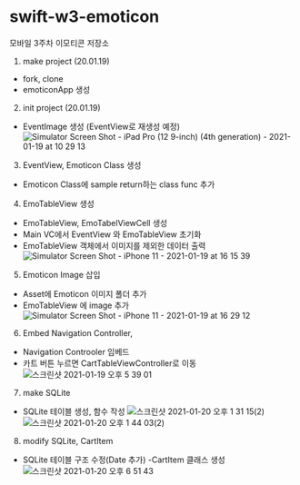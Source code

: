# swift-w3-emoticon
모바일 3주차 이모티콘 저장소


1. make project (20.01.19)
- fork, clone
- emoticonApp 생성


2. init project (20.01.19)
- EventImage 생성 (EventView로 재생성 예정)
![Simulator Screen Shot - iPad Pro (12 9-inch) (4th generation) - 2021-01-19 at 10 29 13](https://user-images.githubusercontent.com/28801805/104976720-37c58e00-5a41-11eb-854b-9fc936a661a4.png)


3. EventView, Emoticon Class 생성
- Emoticon Class에 sample return하는 class func 추가


4. EmoTableView 생성
- EmoTableView, EmoTabelViewCell 생성
- Main VC에서 EventView 와 EmoTableView 초기화
- EmoTableView 객체에서 이미지를 제외한 데이터 출력
![Simulator Screen Shot - iPhone 11 - 2021-01-19 at 16 15 39](https://user-images.githubusercontent.com/28801805/105000628-e4b7ff00-5a71-11eb-85f7-54047b9579f3.png)


5. Emoticon Image 삽입
- Asset에 Emoticon 이미지 폴더 추가
- EmoTableView 에 image 추가
![Simulator Screen Shot - iPhone 11 - 2021-01-19 at 16 29 12](https://user-images.githubusercontent.com/28801805/105001706-87bd4880-5a73-11eb-9100-96a22f63cc28.png)


6. Embed Navigation Controller,
- Navigation Controoler 임베드
- 카트 버튼 누르면 CartTableViewController로 이동
![스크린샷 2021-01-19 오후 5 39 01](https://user-images.githubusercontent.com/28801805/105008988-49c52200-5a7d-11eb-9052-ec55c097c6d8.png)

7. make SQLite
- SQLite 테이블 생성, 함수 작성
![스크린샷 2021-01-20 오후 1 31 15(2)](https://user-images.githubusercontent.com/28801805/105128937-6158e500-5b27-11eb-8a0d-65912c47c04e.png)
![스크린샷 2021-01-20 오후 1 44 03(2)](https://user-images.githubusercontent.com/28801805/105128942-6322a880-5b27-11eb-8340-91a368084d20.png)

8. modify SQLite, CartItem
- SQLite 테이블 구조 수정(Date 추가)
-CartItem 클래스 생성
![스크린샷 2021-01-20 오후 6 51 43](https://user-images.githubusercontent.com/28801805/105157762-a5141480-5b50-11eb-8099-6edcf13854d4.png)

